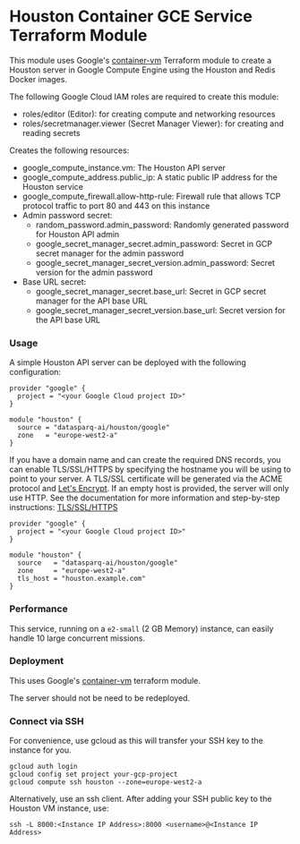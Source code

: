 

# Houston Container GCE Service Terraform Module

This module uses Google's [container-vm](https://registry.terraform.io/modules/terraform-google-modules/container-vm/google/latest) 
Terraform module to create a Houston server in Google Compute Engine using the Houston and Redis Docker images.

The following Google Cloud IAM roles are required to create this module:
- roles/editor (Editor): for creating compute and networking resources
- roles/secretmanager.viewer (Secret Manager Viewer): for creating and reading secrets

Creates the following resources:
- google_compute_instance.vm: The Houston API server
- google_compute_address.public_ip: A static public IP address for the Houston service
- google_compute_firewall.allow-http-rule: Firewall rule that allows TCP protocol traffic to port 80 and 443 on this instance
- Admin password secret:
  - random_password.admin_password: Randomly generated password for Houston API admin
  - google_secret_manager_secret.admin_password: Secret in GCP secret manager for the admin password
  - google_secret_manager_secret_version.admin_password: Secret version for the admin password
- Base URL secret:
  - google_secret_manager_secret.base_url: Secret in GCP secret manager for the API base URL
  - google_secret_manager_secret_version.base_url: Secret version for the API base URL

### Usage

A simple Houston API server can be deployed with the following configuration:

```hcl-terraform
provider "google" {
  project = "<your Google Cloud project ID>"
}

module "houston" {
  source = "datasparq-ai/houston/google"
  zone   = "europe-west2-a"
}
```

If you have a domain name and can create the required DNS records, you can enable TLS/SSL/HTTPS by specifying the hostname you will be using to point to your server.
A TLS/SSL certificate will be generated via the ACME protocol and [Let's Encrypt](https://letsencrypt.org/). 
If an empty host is provided, the server will only use HTTP. See the documentation for more information and step-by-step instructions: [TLS/SSL/HTTPS](https://github.com/datasparq-ai/houston/blob/main/docs/tls.md)

```hcl-terraform
provider "google" {
  project = "<your Google Cloud project ID>"
}

module "houston" {
  source   = "datasparq-ai/houston/google"
  zone     = "europe-west2-a"
  tls_host = "houston.example.com"
}
```


### Performance 

This service, running on a `e2-small` (2 GB Memory) instance, can easily handle 10 large concurrent missions.

### Deployment

This uses Google's [container-vm](https://registry.terraform.io/modules/terraform-google-modules/container-vm/google/latest) terraform module.

The server should not be need to be redeployed.  


### Connect via SSH

For convenience, use gcloud as this will transfer your SSH key to the instance for you.

    gcloud auth login
    gcloud config set project your-gcp-project
    gcloud compute ssh houston --zone=europe-west2-a

Alternatively, use an ssh client. After adding your SSH public key to the Houston VM instance, use:

    ssh -L 8000:<Instance IP Address>:8000 <username>@<Instance IP Address>


